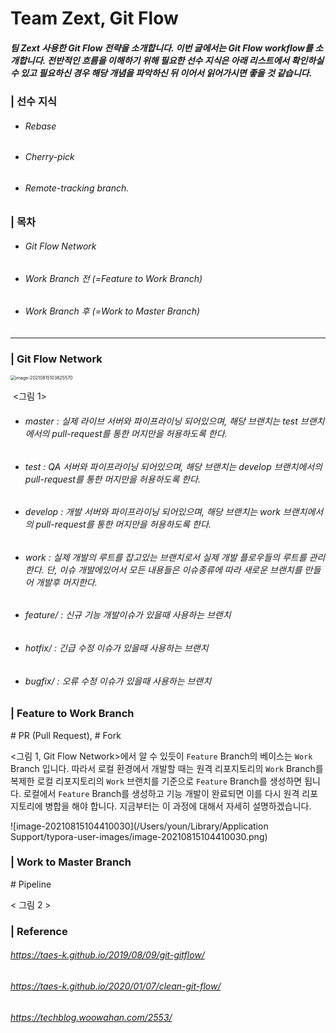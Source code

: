 # Team Zext, Git Flow 

##### 팀 Zext 사용한 Git Flow 전략을 소개합니다. 이번 글에서는 Git Flow workflow를 소개합니다. 전반적인 흐름을 이해하기 위해 필요한 선수 지식은 아래 리스트에서 확인하실 수 있고 필요하신 경우 해당 개념을 파악하신 뒤 이어서 읽어가시면 좋을 것 같습니다. 

### | 선수 지식

- ###### Rebase

- ###### Cherry-pick

- ###### Remote-tracking branch. 

### | 목차

- ###### Git Flow Network 

- ###### Work Branch 전 (=Feature to Work Branch)

- ###### Work Branch 후 (=Work to Master Branch)

___

### | Git Flow Network 

<img src="/Users/youn/Library/Application Support/typora-user-images/image-20210815103825570.png" alt="image-20210815103825570" style="zoom:50%;" />

​							    <그림 1> 

- ###### master : 실제 라이브 서버와 파이프라이닝 되어있으며, 해당 브랜치는 test 브랜치에서의 pull-request를 통한 머지만을 허용하도록 한다.

- ###### test : QA 서버와 파이프라이닝 되어있으며, 해당 브랜치는 develop 브랜치에서의 pull-request를 통한 머지만을 허용하도록 한다.

- ###### develop : 개발 서버와 파이프라이닝 되어있으며, 해당 브랜치는 work 브랜치에서의 pull-request를 통한 머지만을 허용하도록 한다.

- ###### work : 실제 개발의 루트를 잡고있는 브랜치로서 실제 개발 플로우들의 루트를 관리한다. 단, 이슈 개발에있어서 모든 내용들은 이슈종류에 따라 새로운 브랜치를 만들어 개발후 머지한다.

- ###### feature/ : 신규 기능 개발이슈가 있을때 사용하는 브랜치

- ###### hotfix/ : 긴급 수정 이슈가 있을때 사용하는 브랜치

- ###### bugfix/ : 오류 수정 이슈가 있을때 사용하는 브랜치



### | Feature to Work Branch 

\# PR (Pull Request), \# Fork 

<그림 1, Git Flow Network>에서 알 수 있듯이 `Feature` Branch의 베이스는 `Work` Branch 입니다. 따라서 로컬 환경에서 개발할 때는 원격 리포지토리의 `Work` Branch를 복제한 로컬 리포지토리의 `Work` 브랜치를 기준으로 `Feature` Branch를 생성하면 됩니다. 로컬에서 `Feature` Branch를 생성하고 기능 개발이 완료되면 이를 다시 원격 리포지토리에 병합을 해야 합니다. 지금부터는 이 과정에 대해서 자세히 설명하겠습니다. 

![image-20210815104410030](/Users/youn/Library/Application Support/typora-user-images/image-20210815104410030.png)



### | Work to Master Branch

\# Pipeline 





< 그림 2 > 



### | Reference

###### https://taes-k.github.io/2019/08/09/git-gitflow/

###### https://taes-k.github.io/2020/01/07/clean-git-flow/

###### https://techblog.woowahan.com/2553/

